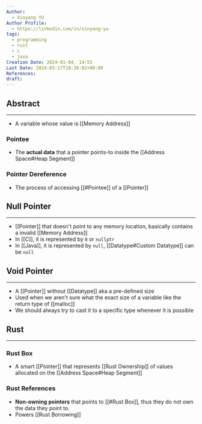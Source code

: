 ```yaml
---
Author:
  - Xinyang YU
Author Profile:
  - https://linkedin.com/in/xinyang-yu
tags:
  - programming
  - rust
  - c
  - java
Creation Date: 2024-01-04, 14:55
Last Date: 2024-03-17T18:36:02+08:00
References: 
draft: 
---
```

## Abstract
---
- A variable whose value is [[Memory Address]]

### Pointee
- The **actual data** that a pointer points-to inside the [[Address Space#Heap Segment]]

### Pointer Dereference
- The process of accessing [[#Pointee]] of a [[Pointer]]


## Null Pointer
---
- [[Pointer]] that doesn't point to any memory location, basically contains a invalid [[Memory Address]]
- In [[C]], it is represented by `0` or `nullptr`
- In [[Java]], it is represented by `null`, [[Datatype#Custom Datatype]] can be `null`

## Void Pointer
---
- A [[Pointer]] without [[Datatype]] aka a pre-defined size
- Used when we aren't sure what the exact size of a variable like the return type of [[malloc]]
- We should always try to cast it to a specific type whenever it is possible

## Rust
---
### Rust Box
- A smart [[Pointer]] that represents [[Rust Ownership]] of values allocated on the [[Address Space#Heap Segment]]
### Rust References 
- **Non-owning pointers** that points to [[#Rust Box]], thus they do not own the data they point to.
- Powers [[Rust Borrowing]]